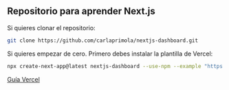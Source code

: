 ## Repositorio para aprender Next.js

Si quieres clonar el repositorio:

```bash
git clone https://github.com/carlaprimola/nextjs-dashboard.git
```

Si quieres empezar de cero. Primero debes instalar la plantilla de Vercel:

```bash
npx create-next-app@latest nextjs-dashboard --use-npm --example "https://github.com/vercel/next-learn/tree/main/dashboard/starter-example"
```

 [Guía Vercel](https://nextjs.org/learn/dashboard-app/getting-started)


